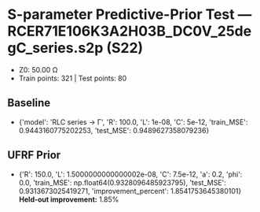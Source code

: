 # S-parameter Predictive-Prior Test — RCER71E106K3A2H03B_DC0V_25degC_series.s2p (S22)
- Z0: 50.00 Ω
- Train points: 321  |  Test points: 80

## Baseline
- {'model': 'RLC series -> Γ', 'R': 100.0, 'L': 1e-08, 'C': 5e-12, 'train_MSE': 0.9443160775202253, 'test_MSE': 0.9489627358079236}

## UFRF Prior
- {'R': 150.0, 'L': 1.5000000000000002e-08, 'C': 7.5e-12, 'a': 0.2, 'phi': 0.0, 'train_MSE': np.float64(0.9328096485923795), 'test_MSE': 0.9313673025419271, 'improvement_percent': 1.8541753645380101}
**Held-out improvement:** 1.85%